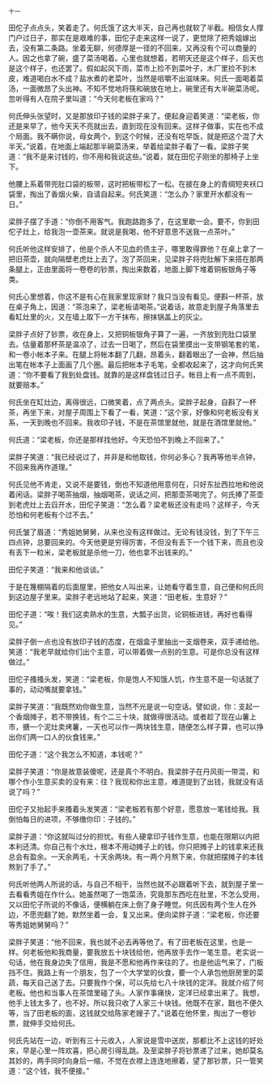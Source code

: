     十一 

   田佗子点点头，笑着走了。何氏饿了这大半天，自己再也就软了半截。相信女人撑门户过日子，那实在是艰难的事，田佗子走来这样一说了，更觉除了把秀姐嫁出去，没有第二条路。坐着无聊，何德厚是一径的不回来，又再没有个可以商量的人。因之也拿了碗，盛了菜汤喝着。心里也就想着，若明天还是这个样子，后天也是这个样子，也还罢了。假如起风下雨，菜市上捡不到菜叶子，木厂里捡不到木皮，难道喝白水不成？盐水煮的老菜叶，当然是咀嚼不出滋味来。何氏一面喝着菜汤，一面微昂了头出神。不知不觉地将筷和碗放在地上，碗里还有大半碗菜汤呢。忽听得有人在院子里叫道：“今天何老板在家吗？”

   何氏伸头张望时，又是那放印子钱的梁胖子来了。便起身迎着笑道：“梁老板，你还是来早了，他今天天不亮就出去，直到现在没有回来。这样子做事，实在也不成个局面。我不瞒你说，母女两个，到这个时候，还没有吃早饭，就是把这个混了大半天。”说着，在地面上端起那半碗菜汤来，举着给梁胖子看了一看。梁胖子笑道：“我不是来讨钱的，你不用和我说这些。”说着，就在田佗子刚坐的那椅子上坐下。

   他腰上系着带兜肚口袋的板带，这时把板带松了一松。在披在身上的青绸短夹袄口袋里，掏出了香烟火柴，自请自起来。何氏笑道：“怎么办？家里开水都没有一日。”

   梁胖子摆了手道：“你倒不用客气。我跑路跑多了，在这里歇一会。要不，你到田佗子灶上，给我泡一壶茶来。就说是我喝，他不好意思不送我一点茶叶。”

   何氏听他这样安排了，他是个杀人不见血的债主子，哪里敢得罪他？在桌上拿了一把旧茶壶，就向隔壁老虎灶上去了。泡了茶回来，见梁胖子将兜肚解下来搭在那两条腿上，正由里面将一卷卷的钞票，掏出来数着，地面上脚下堆着铜板银角子等类。

   何氏心里想着，你这不是有心在我家里现家财？我只当没有看见。便斟一杯茶，放在桌子角上，因道：“茶泡来了，梁老板请喝茶。”说着话，故意走到屋子角落里去看缸灶里的火，又在墙上取下一方干抹布，擦抹锅盖上的灰尘。

   梁胖子点好了钞票，收在身上，又把铜板银角子算了一遍，一齐放到兜肚口袋里去。估量着那杯茶是温凉了，过去一日喝了，然后在袋里摸出一支带钢笔套的笔，和一卷小帐本子来。在腿上将帐本翻了几翻，昂着头，翻着眼出了一会神，然后抽出笔在帐本子上面画了几个圈。最后把帐本子毛笔，全都收起来了，这才向何氏笑道：“你不要看了我到处盘钱。就靠的是这样盘钱过日子。帐目上有一点不周到，就要赔本。”

   何氏坐在缸灶边，离得很远，口微笑着，点了两点头。梁胖子起身，自斟了一杯茶，再坐下来，对屋子周围上下看了一看，笑道：“这个家，好像和何老板没有关系，一天到晚也不回来。我收印子钱，不是在茶馆里就他，就是在酒馆里就他。”

   何氏道：“梁老板，你还是那样找他好。今天恐怕不到晚上不回来了。”

   梁胖子笑道：“我已经说过了，并非是和他取钱，你何必多心？我再等他半点钟，不回来我再作道理。”

   何氏见他不肯走，又说不是要钱，倒也不知道他用意何在，只好东扯西拉地和他说着闲话。梁胖子喝茶抽烟，抽烟喝茶，说话之间，把那壶茶喝完了。何氏捧了茶壶到老虎灶上去舀开水，田佗子笑道：“怎么着？梁老板还没有走吗？这样子，今天恐怕和何老板有个过不去。”

   何氏皱了眉道：“秀姐她舅舅，从来也没有这样做过。无论有钱没钱，到了下午三四点钟，总要回来的。今天他更是穷得厉害，不但没有丢下一个钱下来，而且也没有丢下一粒米，梁老板就是杀他一刀，他也拿不出钱来的。”

   田佗子笑道：“我来和他谈谈。”

   于是在篾棚隔着的后面屋里，把他女人叫出来，让她看守着生意，自己便和何氏同到这边屋子里来。梁胖子老远地站了起来，笑道：“田老板，生意好？”

   田佗子道：“唉！我们这卖熟水的生意，大瓢子出货，论铜板进钱，再好也看得见。”

   梁胖子倒一点也没有放印子钱的态度，在烟盒子里抽出一支烟卷来，双手递给他。笑道：“我老早就给你们出个主意，可以带着做一点别的生意。可是你总没有这样做过。”

   田佗子搔搔头发，笑道：“梁老板，你是饱人不知饿人饥，作生意不是一句话就了事的，动动嘴就要拿钱。”

   梁胖子笑道：“我既然劝你做生意，当然不光是说一句空话。譬如说，你：支起一个香烟摊子，若不带换钱，有个二三十块，就做得很活动。或者趁了现在山薯上市，搪一个泥灶卖烤薯，一天也可以作一两块钱生意，随便怎么样子算，也可以挣出你们两一口人的伙食钱来。”

   田佗子道：“这个我怎么不知道，本钱呢？”

   梁胖子笑道：“你是故意装傻呢，还是真个不明白。我梁胖子在丹风街一带混，和哪个作小生意买卖的没有来：往？我现和你出主意，难道提到了出钱，我就没有话说了吗？”

   田佗子又抬起手来搔着头发笑道：“梁老板若有那个好意，愿意放一笔钱给我。我倒怕每日的进项，不够缴你印：子钱的。”

   梁胖子道：“你这就叫过分的担忧。有些人硬拿印子钱作生意，也能在限期以内把本利还清。你自己有个水灶，根本不用动摊子上的钱。你只把摊子上的钱拿来还我总会有盈余。一天余两毛，十天余两块。有一两个月熬下来，你就把摆摊子的本钱熬到了手了。”

   何氏听他两人所说的话，与自己不相干，当然也就不必跟着听下去，就到屋子里一去看看秀姐在作什么。她虽然喝了一饱菜汤，究竟那东西吃在肚里，不怎么受用，又以田佗子所说的不像话，便横躺在床上倒了身子睡觉。何氏因有两个生人在外边，不愿兜翻了她，默然坐着一会，复又出来。便向梁胖子道：“梁老板，你还要等秀姐她舅舅吗？”

   梁胖子笑道：“他不回来，我也就不必去再等他了。有了田老板在这里，也是一样。何老板他和我商量，要我放五十块钱给他，他再放手去作一笔生意。老实说一句话，他在我身边失了信用，我是不愿和他再作来往的了。也是他运气来了，门板挡不住。我路上有一个朋友，包了一个大学堂的伙食，要一个人承包他厨房里的菜蔬，每天自己送了去。只要我作个保，可以先给七八十块钱的定洋。我就介绍了何老板。他也和当事人在茶馆里碰了头。人家作事痛快，定洋已经拿出来了。我想，他手上钱太多了，也不好。所以我只收了人家三十块钱。他既不在家，戬也不便久等，当了田老板的面，这钱就交给陈家老嫂子了。”说着在他怀里，掏出了一卷钞票，就伸手交给何氏。

   何氏先站在一边，听到有三十元收入，人家说是雪中送炭，那都比不上这钱的好处来，早是心里一阵欢喜，把心房引得乱跳。及至梁胖子将钞票递了过来，她却莫名其妙的，两手同时向身后一缩，不觉在衣襟上连连地擦着，望了那钞票，只一管笑道：“这个钱，我不便接。”

